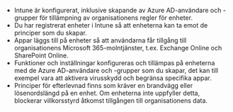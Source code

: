 - Intune är konfigurerat, inklusive skapande av Azure AD-användare och -grupper för tillämpning av organisationens regler för enheter.
- Du har registrerat enheter i Intune så att enheterna kan ta emot de principer som du skapar.
- Appar läggs till på enheter så att användarna får tillgång till organisationens Microsoft 365-molntjänster, t.ex. Exchange Online och SharePoint Online.
- Funktioner och inställningar konfigureras och tillämpas på enheterna med de Azure AD-användare och -grupper som du skapar, det kan till exempel vara att aktivera virusskydd och begränsa specifika appar.
- Principer för efterlevnad finns som kräver en brandvägg eller lösenordslängd på en enhet. Om enheterna inte uppfyller detta, blockerar villkorsstyrd åtkomst tillgången till organisationens data.
